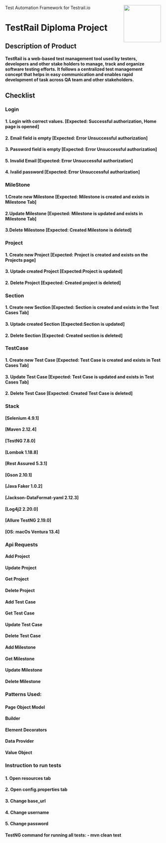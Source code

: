 Test Automation Framework for Testrail.io
<a href="https://www.gurock.com/testrail/">
<img src="https://res.cloudinary.com/duauoz75o/image/upload/v1624549552/Logotip-TestRail_husnvu.png" align="right" height="120" />
</a>

# TestRail Diploma Project
<h2>Description of Product</h2>
<h4>TestRail is a web-based test management tool used by testers, developers and other stake holders to manage, track and organize software testing efforts. 
It follows a centralized test management concept that helps in easy communication and enables rapid development of task across QA team and other stakeholders.<h4>
<h2>Checklist</h2>
<h3>Login</h3>
<h4>1. Login with correct values. [Expected: Successful authorization, Home page is opened]</h4>
<h4>2. Email field is empty [Expected: Error Unsuccessful authorization]</h4> 
<h4>3. Password field is empty [Expected: Error Unsuccessful authorization]</h4>
<h4>5. Invalid Email [Expected: Error Unsuccessful authorization]</h4> 
<h4>4. Ivalid password [Expected: Error Unsuccessful authorization]</h4>
<h3>MileStone</h3>
<h4>1.Create new Milestone [Expected: Milestone is created and exists in Milestone Tab]</h4>
<h4>2.Update Milestone [Expected: Milestone is updated and exists in Milestone Tab]</h4>
<h4>3.Delete Milestone [Expected: Created Milestone is deleted]</h4>
<h3>Project</h3>
<h4>1. Create new Project [Expected: Project is created and exists on the Projects page]</h4>
<h4>3. Uptade created Project [Expected:Project is updated]</h4>
<h4>2. Delete Project [Expected: Created project is deleted]</h4>
<h3>Section</h3>
<h4>1. Create new Section [Expected: Section is created and exists in the Test Cases Tab]</h4>
<h4>3. Uptade created Section [Expected:Section is updated]</h4>
<h4>2. Delete Section [Expected: Created section is deleted]</h4>
<h3>TestCase</h3>
<h4>1. Create new Test Case [Expected: Test Case is created and exists in Test Cases Tab]</h4>
<h4>3. Update Test Case [Expected: Test Case is updated and exists in Test Cases Tab]</h4>
<h4>2. Delete Test Case [Expected: Created Test Case is deleted]</h4>
<h3>Stack</h3>
<h4>[Selenium  4.9.1]</h4>
<h4>[Maven 2.12.4]</h4>
<h4>[TestNG 7.8.0]</h4>
<h4>[Lombok 1.18.8]</h4>
<h4>[Rest Assured 5.3.1]</h4>
<h4>[Gson 2.10.1]</h4>
<h4>[Java Faker 1.0.2]</h4>
<h4>[Jackson-DataFormat-yaml 2.12.3]</h4>
<h4>[Log4j2 2.20.0]</h4>
<h4>[Allure TestNG 2.19.0]</h4>
<h4>[OS: macOs Ventura 13.4]</h4>
<h3>Api Requests</h3>
<h4>Add Project<h4>
<h4>Update Project<h4>
<h4>Get Project<h4>
<h4>Delete Project<h4>
<h4>Add Test Case<h4>
<h4>Get Test Case<h4>
<h4>Update Test Case<h4>
<h4>Delete Test Case<h4>
<h4>Add Milestone<h4>
<h4>Get Milestone<h4>
<h4>Update Milestone<h4>
<h4>Delete Milestone<h4>
<h3>Patterns Used:<h3>
<h4>Page Object Model<h4>
<h4>Builder<h4>
<h4>Element Decorators<h4>
<h4>Data Provider<h4>
<h4>Value Object<h4>
<h3>Instruction to run tests<h3>
<h4>1. Open resources tab<h4>
<h4>2. Open config.properties tab<h4>
<h4>3. Change base_url<h4>
<h4>4. Change username<h4>
<h4>5. Change password<h4>
<h4>TestNG command for running all tests: - mvn clean test<h4>

